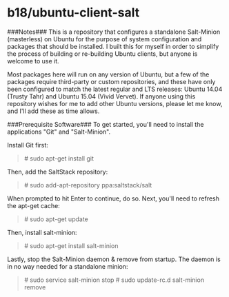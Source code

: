 b18/ubuntu-client-salt
==============

###Notes###
This is a repository that configures a standalone Salt-Minion (masterless) on Ubuntu for the purpose of system configuration and
packages that should be installed. I built this for myself in order to simplify the process of building or re-building Ubuntu
clients, but anyone is welcome to use it.

Most packages here will run on any version of Ubuntu, but a few of the packages require third-party or custom repositories, and
these have only been configured to match the latest regular and LTS releases: Ubuntu 14.04 (Trusty Tahr) and Ubuntu 15.04 (Vivid Vervet).
If anyone using this repository wishes for me to add other Ubuntu versions, please let me know, and I'll add these as time allows.

###Prerequisite Software###
To get started, you'll need to install the applications "Git" and "Salt-Minion".

Install Git first:
> \# sudo apt-get install git

Then, add the SaltStack repository:
> \# sudo add-apt-repository ppa:saltstack/salt

When prompted to hit Enter to continue, do so. Next, you'll need to refresh the apt-get cache:
> \# sudo apt-get update

Then, install salt-minion:
> \# sudo apt-get install salt-minion

Lastly, stop the Salt-Minion daemon & remove from startup. The daemon is in no way needed for a standalone minion:
> \# sudo service salt-minion stop
> \# sudo update-rc.d salt-minion remove
